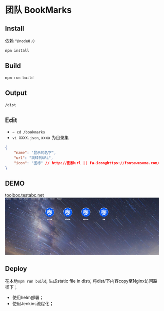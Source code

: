 # 团队 BookMarks

## Install

依赖 `^@node8.0`

```js
npm install
```

## Build

```js
npm run build
```

## Output

`/dist`

## Edit

*   `~ cd /bookmarks`
*   `vi XXXX.json`, xxxx 为目录集

```json
{
    "name": "显示的名字",
    "url": "跳转的URL",
    "icon": "图标" // http://图标url || fa-icon@https://fontawesome.com/icons || ''
}
```

## DEMO

toolbox.testabc.net
![xx](https://raw.githubusercontent.com/duanyifei1937/Picture-bed/master/blog-img/20190721135355.png)


## Deploy
在本地`npm run build`, 生成static file in dist/, 将dist/下内容copy至Nginx访问路径下；
* 使用helm部署；
* 使用Jenkins流程化；
